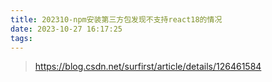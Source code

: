 ```yaml
---
title: 202310-npm安装第三方包发现不支持react18的情况
date: 2023-10-27 16:17:25
tags:
---
```


<!-- TODO -->

> https://blog.csdn.net/surfirst/article/details/126461584
